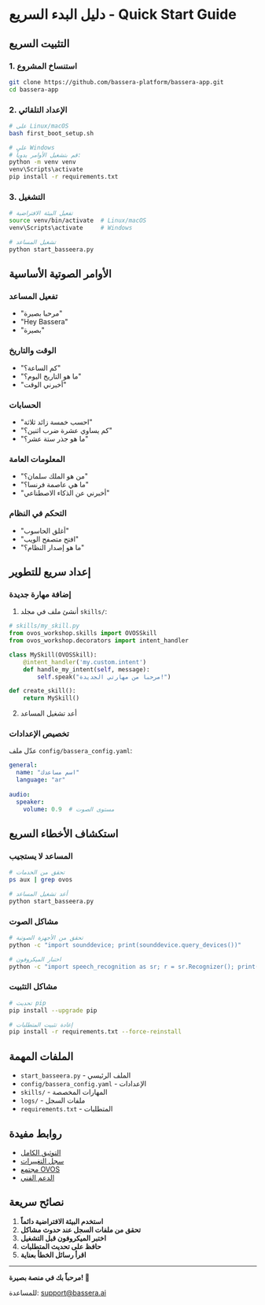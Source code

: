 # دليل البدء السريع - Quick Start Guide

## التثبيت السريع

### 1. استنساخ المشروع
```bash
git clone https://github.com/bassera-platform/bassera-app.git
cd bassera-app
```

### 2. الإعداد التلقائي
```bash
# على Linux/macOS
bash first_boot_setup.sh

# على Windows
# قم بتشغيل الأوامر يدوياً:
python -m venv venv
venv\Scripts\activate
pip install -r requirements.txt
```

### 3. التشغيل
```bash
# تفعيل البيئة الافتراضية
source venv/bin/activate  # Linux/macOS
venv\Scripts\activate     # Windows

# تشغيل المساعد
python start_basseera.py
```

## الأوامر الصوتية الأساسية

### تفعيل المساعد
- "مرحبا بصيرة"
- "Hey Bassera"
- "بصيرة"

### الوقت والتاريخ
- "كم الساعة؟"
- "ما هو التاريخ اليوم؟"
- "أخبرني الوقت"

### الحسابات
- "احسب خمسة زائد ثلاثة"
- "كم يساوي عشرة ضرب اثنين؟"
- "ما هو جذر ستة عشر؟"

### المعلومات العامة
- "من هو الملك سلمان؟"
- "ما هي عاصمة فرنسا؟"
- "أخبرني عن الذكاء الاصطناعي"

### التحكم في النظام
- "أغلق الحاسوب"
- "افتح متصفح الويب"
- "ما هو إصدار النظام؟"

## إعداد سريع للتطوير

### إضافة مهارة جديدة
1. أنشئ ملف في مجلد `skills/`:
```python
# skills/my_skill.py
from ovos_workshop.skills import OVOSSkill
from ovos_workshop.decorators import intent_handler

class MySkill(OVOSSkill):
    @intent_handler('my.custom.intent')
    def handle_my_intent(self, message):
        self.speak("مرحبا من مهارتي الجديدة!")

def create_skill():
    return MySkill()
```

2. أعد تشغيل المساعد

### تخصيص الإعدادات
عدّل ملف `config/bassera_config.yaml`:
```yaml
general:
  name: "اسم مساعدك"
  language: "ar"
  
audio:
  speaker:
    volume: 0.9  # مستوى الصوت
```

## استكشاف الأخطاء السريع

### المساعد لا يستجيب
```bash
# تحقق من الخدمات
ps aux | grep ovos

# أعد تشغيل المساعد
python start_basseera.py
```

### مشاكل الصوت
```bash
# تحقق من الأجهزة الصوتية
python -c "import sounddevice; print(sounddevice.query_devices())"

# اختبار الميكروفون
python -c "import speech_recognition as sr; r = sr.Recognizer(); print('يعمل!' if r else 'لا يعمل')"
```

### مشاكل التثبيت
```bash
# تحديث pip
pip install --upgrade pip

# إعادة تثبيت المتطلبات
pip install -r requirements.txt --force-reinstall
```

## الملفات المهمة

- `start_basseera.py` - الملف الرئيسي
- `config/bassera_config.yaml` - الإعدادات
- `skills/` - المهارات المخصصة
- `logs/` - ملفات السجل
- `requirements.txt` - المتطلبات

## روابط مفيدة

- [التوثيق الكامل](README.md)
- [سجل التغييرات](CHANGELOG.md)
- [مجتمع OVOS](https://openvoiceos.com/)
- [الدعم الفني](https://github.com/bassera-platform/bassera-app/issues)

## نصائح سريعة

1. **استخدم البيئة الافتراضية دائماً**
2. **تحقق من ملفات السجل عند حدوث مشاكل**
3. **اختبر الميكروفون قبل التشغيل**
4. **حافظ على تحديث المتطلبات**
5. **اقرأ رسائل الخطأ بعناية**

---

**مرحباً بك في منصة بصيرة! 🎉**

للمساعدة: [support@bassera.ai](mailto:support@bassera.ai)